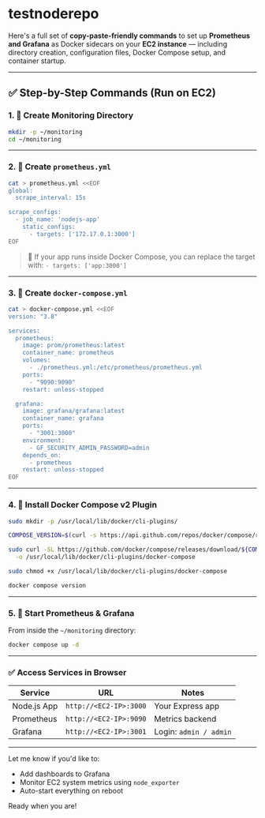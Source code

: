 # testnoderepo

Here's a full set of **copy-paste-friendly commands** to set up **Prometheus and Grafana** as Docker sidecars on your **EC2 instance** — including directory creation, configuration files, Docker Compose setup, and container startup.

---

## ✅ Step-by-Step Commands (Run on EC2)

### 1. 🔧 Create Monitoring Directory

```bash
mkdir -p ~/monitoring
cd ~/monitoring
```

---

### 2. 📄 Create `prometheus.yml`

```bash
cat > prometheus.yml <<EOF
global:
  scrape_interval: 15s

scrape_configs:
  - job_name: 'nodejs-app'
    static_configs:
      - targets: ['172.17.0.1:3000']
EOF
```

> 🔁 If your app runs inside Docker Compose, you can replace the target with:
> `- targets: ['app:3000']`

---

### 3. 📄 Create `docker-compose.yml`

```bash
cat > docker-compose.yml <<EOF
version: "3.8"

services:
  prometheus:
    image: prom/prometheus:latest
    container_name: prometheus
    volumes:
      - ./prometheus.yml:/etc/prometheus/prometheus.yml
    ports:
      - "9090:9090"
    restart: unless-stopped

  grafana:
    image: grafana/grafana:latest
    container_name: grafana
    ports:
      - "3001:3000"
    environment:
      - GF_SECURITY_ADMIN_PASSWORD=admin
    depends_on:
      - prometheus
    restart: unless-stopped
EOF
```

---

### 4. 🧩 Install Docker Compose v2 Plugin

```bash
sudo mkdir -p /usr/local/lib/docker/cli-plugins/

COMPOSE_VERSION=$(curl -s https://api.github.com/repos/docker/compose/releases/latest | jq -r .tag_name)

sudo curl -SL https://github.com/docker/compose/releases/download/${COMPOSE_VERSION}/docker-compose-linux-x86_64 \
  -o /usr/local/lib/docker/cli-plugins/docker-compose

sudo chmod +x /usr/local/lib/docker/cli-plugins/docker-compose

docker compose version
```

---

### 5. 🚀 Start Prometheus & Grafana

From inside the `~/monitoring` directory:

```bash
docker compose up -d
```

---

### ✅ Access Services in Browser

| Service     | URL                    | Notes                  |
| ----------- | ---------------------- | ---------------------- |
| Node.js App | `http://<EC2-IP>:3000` | Your Express app       |
| Prometheus  | `http://<EC2-IP>:9090` | Metrics backend        |
| Grafana     | `http://<EC2-IP>:3001` | Login: `admin / admin` |

---

Let me know if you'd like to:

* Add dashboards to Grafana
* Monitor EC2 system metrics using `node_exporter`
* Auto-start everything on reboot

Ready when you are!
